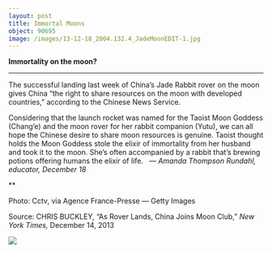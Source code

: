 ```yaml
---
layout: post
title: Immortal Moons
object: 90695
image: /images/13-12-18_2004.132.4_JadeMoonEDIT-1.jpg
---
```

**Immortality on the moon?**

****

The successful landing last week of China’s Jade Rabbit rover on the moon gives China “the right to share resources on the moon with developed countries,” according to the Chinese News Service. 

Considering that the launch rocket was named for the Taoist Moon Goddess (Chang’e) and the moon rover for her rabbit companion (Yutu), we can all hope the Chinese desire to share moon resources is genuine. Taoist thought holds the Moon Goddess stole the elixir of immortality from her husband and took it to the moon. She’s often accompanied by a rabbit that’s brewing potions offering humans the elixir of life.   *—* *Amanda Thompson Rundahl, educator, December 18*

**

Photo: Cctv, via Agence France-Presse — Getty Images

Source: CHRIS BUCKLEY, “As Rover Lands, China Joins Moon Club,” *New York Times,* December 14, 2013 

![]({{siteurl.base}}/images/13-12-18_2004.132.4_JadeMoonEDIT-1.jpg)
